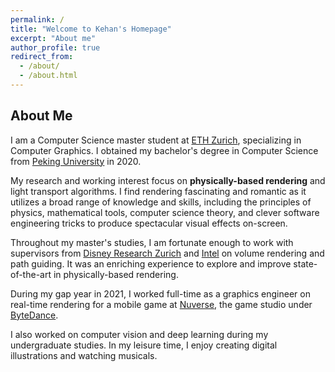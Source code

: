```yaml
---
permalink: /
title: "Welcome to Kehan's Homepage"
excerpt: "About me"
author_profile: true
redirect_from: 
  - /about/
  - /about.html
---
```


About Me
------
I am a Computer Science master student at [ETH Zurich](https://inf.ethz.ch), specializing in Computer Graphics. I obtained my bachelor's degree in Computer Science from [Peking University](https://english.pku.edu.cn) in 2020.

My research and working interest focus on **physically-based rendering** and light transport algorithms. I find rendering fascinating and romantic as it utilizes a broad range of knowledge and skills, including the principles of physics, mathematical tools, computer science theory, and clever software engineering tricks to produce spectacular visual effects on-screen.

Throughout my master's studies, I am fortunate enough to work with supervisors from [Disney Research Zurich](https://studios.disneyresearch.com) and [Intel](https://www.intel.com/content/www/us/en/research/overview.html) on volume rendering and path guiding. It was an enriching experience to explore and improve state-of-the-art in physically-based rendering.

During my gap year in 2021, I worked full-time as a graphics engineer on real-time rendering for a mobile game at [Nuverse](https://www.nvsgames.com/sg), the game studio under [ByteDance](https://www.bytedance.com/en/).

I also worked on computer vision and deep learning during my undergraduate studies. In my leisure time, I enjoy creating digital illustrations and watching musicals.